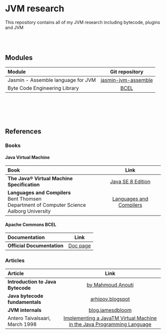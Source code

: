# JVM research

This repository contains all of my JVM research including bytecode, plugins and JVM

<br><br>

## Modules

| Module | Git repository |
| :----- | :------------: |
| Jasmin - Assemble language for JVM| [jasmin-jvm-assemble](https://github.com/AppLoidx/jasmin-jvm-assemble) |
| Byte Code Engineering Library | [BCEL](https://github.com/AppLoidx/BCEL) |

<br><br><br><br>

## References

### Books
#### Java Virtual Machine

| Book | Link |
| :----- | :------------: |
| **The Java® Virtual Machine Specification** | [Java SE 8 Edition](https://docs.oracle.com/javase/specs/jvms/se8/html/index.html) |
| **Languages and Compilers**<BR>Bent Thomsen<br>Department of Computer Science<br>Aalborg University | [Languages and Compilers](http://people.cs.aau.dk/~bt/SPOF06/SPOF06-9-2.pdf) |
  
  
#### Apache Commons BCEL

| Documentation | Link |
| :----- | :------------: |
| **Official Documentation** | [Doc page](https://commons.apache.org/proper/commons-bcel/) |


### Articles
| Article | Link |
| :----- | :------------: |
| **Introduction to Java Bytecode**| [by Mahmoud Anouti](https://dzone.com/articles/introduction-to-java-bytecode) |
| **Java bytecode fundamentals** | [arhipov.blogspot](http://arhipov.blogspot.com/2011/01/java-bytecode-fundamentals.html) |
| **JVM internals** | [blog.jamesdbloom](http://blog.jamesdbloom.com/JVMInternals.html) |
|Antero Taivalsaari, March 1998|[Implementing a JavaTM Virtual Machine in the Java Programming Language](http://citeseerx.ist.psu.edu/viewdoc/download?doi=10.1.1.23.6391&rep=rep1&type=pdf)|
